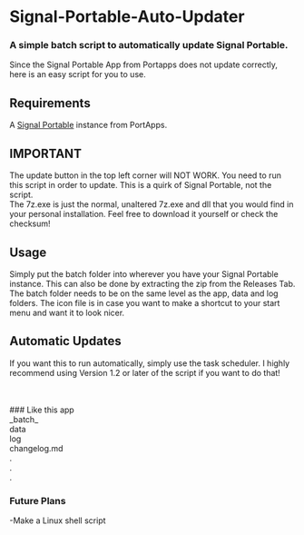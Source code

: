 # Signal-Portable-Auto-Updater

### A simple batch script to automatically update Signal Portable.
Since the Signal Portable App from Portapps does not update correctly, here is an easy script for you to use.

## Requirements 
A <a href="https://github.com/portapps/signal-portable">Signal Portable</a> instance from PortApps. <br>

## IMPORTANT
The update button in the top left corner will NOT WORK. You need to run this script in order to update. This is a quirk of Signal Portable, not the script. <br>
The 7z.exe is just the normal, unaltered 7z.exe and dll that you would find in your personal installation. Feel free to download it yourself or check the checksum!

## Usage 

Simply put the batch folder into wherever you have your Signal Portable instance. This can also be done by extracting the zip from the Releases Tab. <br>
The batch folder needs to be on the same level as the app, data and log folders. The icon file is in case you want to make a shortcut to your start menu and want it to look nicer.

## Automatic Updates

If you want this to run automatically, simply use the task scheduler. I highly recommend using Version 1.2 or later of the script if you want to do that!


<br>
<br> 
### Like this
app
<br>_batch_
<br>data
<br>log 
<br>changelog.md
<br>.
<br>.
<br>.

### Future Plans
-Make a Linux shell script
